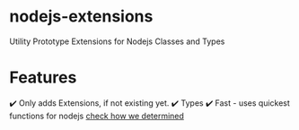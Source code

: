 # nodejs-extensions
Utility Prototype Extensions for Nodejs Classes and Types

# Features
✔️ Only adds Extensions, if not existing yet.
✔️ Types
✔️ Fast - uses quickest functions for nodejs [check how we determined](https://github.com/Tomato6966/nodejs-extensions/blob/v1.0.0/exampleDatas/customPoster.md)